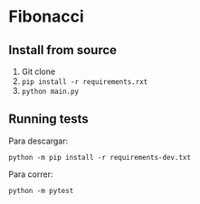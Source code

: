 # Fibonacci

## Install from source

1. Git clone
2. `pip install -r requirements.rxt`
3. `python main.py`

## Running tests
Para descargar:
````shell.
python -m pip install -r requirements-dev.txt
````
Para correr:
````shell.
python -m pytest
````
